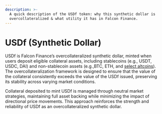```yaml
---
description: >-
  A quick description of the USDf token: why this synthetic dollar is
  overcollateralized & what utility it has in Falcon Finance.
---
```


# USDf (Synthetic Dollar)

USDf is Falcon Finance’s overcollateralized synthetic dollar, minted when users deposit eligible collateral assets, including stablecoins (e.g., USDT, USDC, DAI) and non-stablecoin assets (e.g.,BTC, ETH, and [select altcoins](../../supported-assets.md)). The overcollateralization framework is designed to ensure that the value of the collateral consistently exceeds the value of the USDf issued, preserving its stability across varying market conditions.

Collateral deposited to mint USDf is managed through neutral market strategies, maintaining full asset backing while minimizing the impact of directional price movements. This approach reinforces the strength and reliability of USDf as an overcollateralized synthetic dollar.


